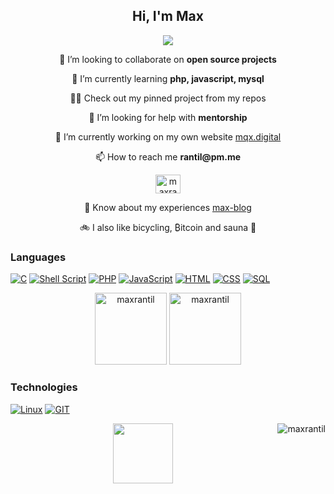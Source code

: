 <h2 align="center">Hi, I'm Max</h2>

<p align="center"><img src="https://readme-typing-svg.herokuapp.com/?lines=A%20passionate%20developer%20from%20Sweden;Student%20of%20school%2042%20-%20Hive%20Helsinki;Always%20learning;And%20unlearning%20〠&font=Fira%20Code&center=true&width=700&height=45&color=3382FF&vCenter=true&size=22"></p>

 <p align="center">👯 I’m looking to collaborate on <b>open source projects</b> </p>
 
 <p align="center">🌱 I’m currently learning <b>php, javascript, mysql</b> </p>
 
 <p align="center">👨‍💻 Check out my pinned project from my repos </p>
 
 <p align="center">🤝 I’m looking for help with <b>mentorship</b> </p>
  
 <p align="center">🔭 I’m currently working on my own website <a href="https://mqx.digital">mqx.digital</a> </p>

 <p align="center">📫 How to reach me <b>rantil@pm.me</b> </p>
 
 <p href="https://linkedin.com/in/maxrantil" target="blank" align="center"><img float="center" src="https://raw.githubusercontent.com/rahuldkjain/github-profile-readme-generator/master/src/images/icons/Social/linked-in-alt.svg" alt="maxrantil" height="30" width="40" /></p>

 <p align="center">📄 Know about my experiences <a href="https://max-blog.ghost.io/">max-blog</a> </p>

 <p align="center">🚲 I also like bicycling, ₿itcoin and sauna 🧖 </p>

 <div>
 
 ### Languages
 
 <a href=""> ![C](https://img.shields.io/badge/-C-000?&logo=C)</a>
 <a href=""> ![Shell Script](https://img.shields.io/badge/shell_script-%23121011.svg?style=for-the-badge&logo=gnu-bash&logoColor=white)</a>
 <a href=""> ![PHP](https://img.shields.io/badge/-PHP-000?&logo=PHP)</a>
 <a href=""> ![JavaScript](https://img.shields.io/badge/-JavaScript-000?&logo=JavaScript)</a>
 <a href=""> ![HTML](https://img.shields.io/badge/-HTML-000?&logo=HTML)</a>
 <a href=""> ![CSS](https://img.shields.io/badge/-CSS-000?&logo=CSS)</a>
 <a href=""> ![SQL](https://img.shields.io/badge/-SQL-000?&logo=MySQL)</a>

 </div>

<p align="center">
 <img src="https://github-readme-stats.vercel.app/api/top-langs?username=maxrantil&show_icons=true&theme=gruvbox&locale=en&layout=compact" alt="maxrantil" style="height: 12vw"/>
 <img src="https://github-readme-stats.vercel.app/api?username=maxrantil&show_icons=true&theme=gruvbox&locale=en" alt="maxrantil" style="height: 12vw"/> 
</p>

<div>
 
 ### Technologies

 <a href=""> ![Linux](https://img.shields.io/badge/-Linux-000?&logo=Linux)</a>
 <a href=""> ![GIT](https://img.shields.io/badge/-GIT-000?&logo=GIT)</a>
 
</div>
 
<p align="center">
 <img src="https://gidigi.com/cdn/love.gif" style="height: 10vw"/>
 <img align="right" src="https://komarev.com/ghpvc/?username=maxrantil&label=views&color=0e75b6&style=flat" alt="maxrantil"/>
</p>
